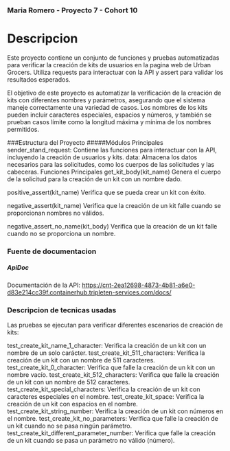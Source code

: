 ### Maria Romero - Proyecto 7 - Cohort 10



# Descripcion

Este proyecto contiene un conjunto de funciones y pruebas automatizadas para verificar la creación de kits de usuarios en la pagina web de Urban Grocers. Utiliza requests para interactuar con la API y assert para validar los resultados esperados.

El objetivo de este proyecto es automatizar la verificación de la creación de kits con diferentes nombres y parámetros, asegurando que el sistema maneje correctamente una variedad de casos. Los nombres de los kits pueden incluir caracteres especiales, espacios y números, y también se prueban casos límite como la longitud máxima y mínima de los nombres permitidos.

###Estructura del Proyecto
#####Módulos Principales
sender_stand_request: Contiene las funciones para interactuar con la API, incluyendo la creación de usuarios y kits.
data: Almacena los datos necesarios para las solicitudes, como los cuerpos de las solicitudes y las cabeceras.
Funciones Principales
get_kit_body(kit_name)
Genera el cuerpo de la solicitud para la creación de un kit con un nombre dado.

positive_assert(kit_name)
Verifica que se pueda crear un kit con éxito.

negative_assert(kit_name)
Verifica que la creación de un kit falle cuando se proporcionan nombres no válidos.

negative_assert_no_name(kit_body)
Verifica que la creación de un kit falle cuando no se proporciona un nombre.

### Fuente de documentacion
##### ApiDoc
Documentación de la API: https://cnt-2ea12698-4873-4b81-a6e0-d83e214cc39f.containerhub.tripleten-services.com/docs/

### Descripcion de tecnicas usadas

Las pruebas se ejecutan para verificar diferentes escenarios de creación de kits:

test_create_kit_name_1_character: Verifica la creación de un kit con un nombre de un solo carácter.
test_create_kit_511_characters: Verifica la creación de un kit con un nombre de 511 caracteres.
test_create_kit_0_character: Verifica que falle la creación de un kit con un nombre vacío.
test_create_kit_512_characters: Verifica que falle la creación de un kit con un nombre de 512 caracteres.
test_create_kit_special_characters: Verifica la creación de un kit con caracteres especiales en el nombre.
test_create_kit_space: Verifica la creación de un kit con espacios en el nombre.
test_create_kit_string_number: Verifica la creación de un kit con números en el nombre.
test_create_kit_no_parameters: Verifica que falle la creación de un kit cuando no se pasa ningún parámetro.
test_create_kit_different_parameter_number: Verifica que falle la creación de un kit cuando se pasa un parámetro no válido (número).
